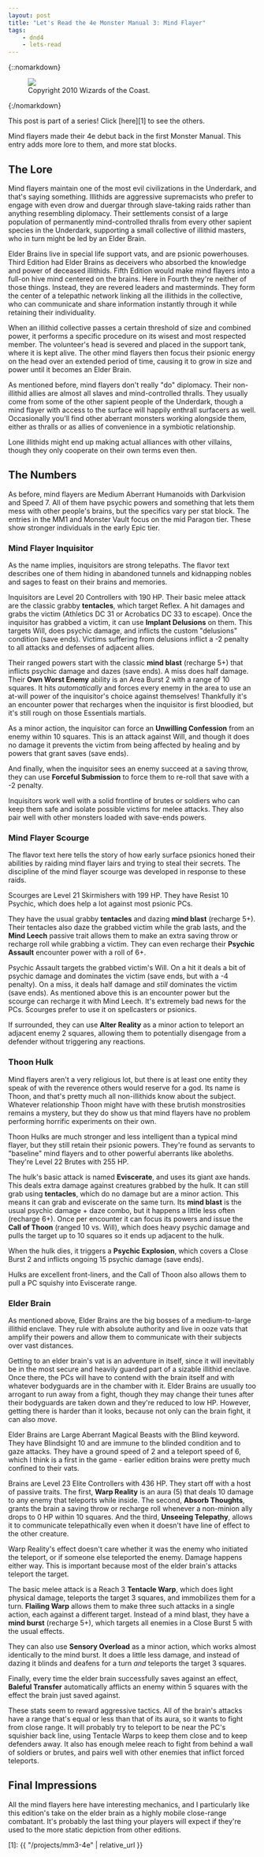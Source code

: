 ```yaml
---
layout: post
title: "Let's Read the 4e Monster Manual 3: Mind Flayer"
tags:
    - dnd4
    - lets-read
---
```


{::nomarkdown}
<figure class="center">
  <img src="{{ "/assets/wir-mm3-4e-mimic.png" | absolute_url }}"/>
  <figcaption>
    Copyright 2010 Wizards of the Coast.
  </figcaption>
</figure>
{:/nomarkdown}

This post is part of a series! Click [here][1] to see the others.

Mind flayers made their 4e debut back in the first Monster Manual. This entry
adds more lore to them, and more stat blocks.

## The Lore

Mind flayers maintain one of the most evil civilizations in the Underdark, and
that's saying something. Illithids are aggressive supremacists who prefer to
engage with even drow and duergar through slave-taking raids rather than
anything resembling diplomacy. Their settlements consist of a large population
of permanently mind-controlled thralls from every other sapient species in the
Underdark, supporting a small collective of illithid masters, who in turn might
be led by an Elder Brain.

Elder Brains live in special life support vats, and are psionic
powerhouses. Third Edition had Elder Brains as deceivers who absorbed the
knowledge and power of deceased illithids. Fifth Edition would make mind flayers
into a full-on hive mind centered on the brains. Here in Fourth they're neither
of those things. Instead, they are revered leaders and masterminds. They form
the center of a telepathic network linking all the illithids in the collective,
who can communicate and share information instantly through it while retaining
their individuality.

When an illithid collective passes a certain threshold of size and combined
power, it performs a specific procedure on its wisest and most respected
member. The volunteer's head is severed and placed in the support tank, where it
is kept alive. The other mind flayers then focus their psionic energy on the
head over an extended period of time, causing it to grow in size and power until
it becomes an Elder Brain.

As mentioned before, mind flayers don't really "do" diplomacy. Their
non-illithid allies are almost all slaves and mind-controlled thralls. They
usually come from some of the other sapient people of the Underdark, though a
mind flayer with access to the surface will happily enthrall surfacers as
well. Occasionally you'll find other aberrant monsters working alongside them,
either as thralls or as allies of convenience in a symbiotic relationship.

Lone illithids might end up making actual alliances with other villains, though
they only cooperate on their own terms even then.

## The Numbers

As before, mind flayers are Medium Aberrant Humanoids with Darkvision and
Speed 7. All of them have psychic powers and something that lets them mess with
other people's brains, but the specifics vary per stat block. The entries in the
MM1 and Monster Vault focus on the mid Paragon tier. These show stronger
individuals in the early Epic tier.

### Mind Flayer Inquisitor

As the name implies, inquisitors are strong telepaths. The flavor text describes
one of them hiding in abandoned tunnels and kidnapping nobles and sages to feast
on their brains and memories.

Inquisitors are Level 20 Controllers with 190 HP. Their basic melee attack are
the classic grabby **tentacles**, which target Reflex. A hit damages and grabs
the victim (Athletics DC 31 or Acrobatics DC 33 to escape). Once the inquisitor
has grabbed a victim, it can use **Implant Delusions** on them. This targets
Will, does psychic damage, and inflicts the custom "delusions" condition (save
ends). Victims suffering from delusions inflict a -2 penalty to all attacks and
defenses of adjacent allies.

Their ranged powers start with the classic **mind blast** (recharge 5+) that
inflicts psychic damage and dazes (save ends). A miss does half damage. Their
**Own Worst Enemy** ability is an Area Burst 2 with a range of 10 squares. It
hits _automatically_ and forces every enemy in the area to use an at-will power
of the inquisitor's choice against themselves! Thankfully it's an encounter
power that recharges when the inquisitor is first bloodied, but it's still rough
on those Essentials martials.

As a minor action, the inquisitor can force an **Unwilling Confession** from an
enemy within 10 squares. This is an attack against Will, and though it does no
damage it prevents the victim from being affected by healing and by powers that
grant saves (save ends).

And finally, when the inquisitor sees an enemy succeed at a saving throw, they
can use **Forceful Submission** to force them to re-roll that save with a -2
penalty.

Inquisitors work well with a solid frontline of brutes or soldiers who can keep
them safe and isolate possible victims for melee attacks. They also pair well
with other monsters loaded with save-ends powers.

### Mind Flayer Scourge

The flavor text here tells the story of how early surface psionics honed their
abilities by raiding mind flayer lairs and trying to steal their secrets. The
discipline of the mind flayer scourge was developed in response to these
raids.

Scourges are Level 21 Skirmishers with 199 HP. They have Resist 10 Psychic,
which does help a lot against most psionic PCs.

They have the usual grabby **tentacles** and dazing **mind blast** (recharge
5+). Their tentacles also daze the grabbed victim while the grab lasts, and
the **Mind Leech** passive trait allows them to make an extra saving throw or
recharge roll while grabbing a victim. They can even recharge their **Psychic
Assault** encounter power with a roll of 6+.

Psychic Assault targets the grabbed victim's Will. On a hit it deals a bit of
psychic damage and dominates the victim (save ends, but with a -4 penalty). On a
miss, it deals half damage and _still_ dominates the victim (save ends). As
mentioned above this is an encounter power but the scourge can recharge it with
Mind Leech. It's extremely bad news for the PCs. Scourges prefer to use it on
spellcasters or psionics.

If surrounded, they can use **Alter Reality** as a minor action to teleport an
adjacent enemy 2 squares, allowing them to potentially disengage from a defender
without triggering any reactions.

### Thoon Hulk

Mind flayers aren't a very religious lot, but there is at least one entity they
speak of with the reverence others would reserve for a god. Its name is Thoon,
and that's pretty much all non-illithids know about the subject. Whatever
relationship Thoon might have with these brutish monstrosities remains a
mystery, but they do show us that mind flayers have no problem performing
horrific experiments on their own.

Thoon Hulks are much stronger and less intelligent than a typical mind flayer,
but they still retain their psionic powers. They're found as servants to
"baseline" mind flayers and to other powerful aberrants like aboleths. They're
Level 22 Brutes with 255 HP.

The hulk's basic attack is named **Eviscerate**, and uses its giant axe
hands. This deals extra damage against creatures grabbed by the hulk. It can
still grab using **tentacles**, which do no damage but are a minor action. This
means it can grab and eviscerate on the same turn. Its **mind blast** is the
usual psychic damage + daze combo, but it happens a little less often (recharge
6+). Once per encounter it can focus its powers and issue the **Call of Thoon**
(ranged 10 vs. Will), which does heavy psychic damage and pulls the target up to
10 squares so it ends up adjacent to the hulk.

When the hulk dies, it triggers a **Psychic Explosion**, which covers a Close
Burst 2 and inflicts ongoing 15 psychic damage (save ends).

Hulks are excellent front-liners, and the Call of Thoon also allows them to pull
a PC squishy into Eviscerate range.

### Elder Brain

As mentioned above, Elder Brains are the big bosses of a medium-to-large
illithid enclave. They rule with absolute authority and live in ooze vats that
amplify their powers and allow them to communicate with their subjects over vast
distances.

Getting to an elder brain's vat is an adventure in itself, since it will
inevitably be in the most secure and heavily guarded part of a sizable illithid
enclave. Once there, the PCs will have to contend with the brain itself and with
whatever bodyguards are in the chamber with it. Elder Brains are usually too
arrogant to run away from a fight, though they may change their tunes after
their bodyguards are taken down and they're reduced to low HP. However, getting
there is harder than it looks, because not only can the brain fight, it can also
_move_.

Elder Brains are Large Aberrant Magical Beasts with the Blind keyword. They have
Blindsight 10 and are immune to the blinded condition and to gaze attacks. They
have a ground speed of 2 and a teleport speed of 6, which I think is a first in
the game - earlier edition brains were pretty much confined to their vats.

Brains are Level 23 Elite Controllers with 436 HP. They start off with a host of
passive traits. The first, **Warp Reality** is an aura (5) that deals 10 damage
to any enemy that teleports while inside. The second, **Absorb Thoughts**,
grants the brain a saving throw or recharge roll whenever a non-minion ally
drops to 0 HP within 10 squares. And the third, **Unseeing Telepathy**, allows
it to communicate telepathically even when it doesn't have line of effect to the
other creature.

Warp Reality's effect doesn't care whether it was the enemy who initiated the
teleport, or if someone else teleported the enemy. Damage happens either
way. This is important because most of the elder brain's attacks teleport the
target.

The basic melee attack is a Reach 3 **Tentacle Warp**, which does light physical
damage, teleports the target 3 squares, and immobilizes them for a
turn. **Flailing Warp** allows them to make three such attacks in a single
action, each against a different target. Instead of a mind blast, they have a
**mind burst** (recharge 5+), which targets all enemies in a Close Burst 5 with
the usual effects.

They can also use **Sensory Overload** as a minor action, which works almost
identically to the mind burst. It does a little less damage, and instead of
dazing it blinds and deafens for a turn _and_ teleports the target 3 squares.

Finally, every time the elder brain successfully saves against an effect,
**Baleful Transfer** automatically afflicts an enemy within 5 squares with the
effect the brain just saved against.

These stats seem to reward aggressive tactics. All of the brain's attacks have a
range that's equal or less than that of its aura, so it wants to fight from
close range. It will probably try to teleport to be near the PC's squishier back
line, using Tentacle Warps to keep them close and to keep defenders away. It
also has enough melee reach to fight from behind a wall of soldiers or brutes,
and pairs well with other enemies that inflict forced teleports.

## Final Impressions

All the mind flayers here have interesting mechanics, and I particularly like
this edition's take on the elder brain as a highly mobile close-range
combatant. It's probably the last thing your players will expect if they're used
to the more static depiction from other editions.

[1]: {{ "/projects/mm3-4e" | relative_url }}
